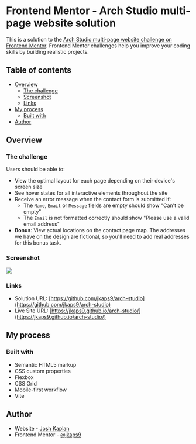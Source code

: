 # Frontend Mentor - Arch Studio multi-page website solution

This is a solution to the [Arch Studio multi-page website challenge on Frontend Mentor](https://www.frontendmentor.io/challenges/arch-studio-multipage-website-wNIbOFYR6). Frontend Mentor challenges help you improve your coding skills by building realistic projects.

## Table of contents

- [Overview](#overview)
  - [The challenge](#the-challenge)
  - [Screenshot](#screenshot)
  - [Links](#links)
- [My process](#my-process)
  - [Built with](#built-with)
- [Author](#author)

## Overview

### The challenge

Users should be able to:

- View the optimal layout for each page depending on their device's screen size
- See hover states for all interactive elements throughout the site
- Receive an error message when the contact form is submitted if:
  - The `Name`, `Email` or `Message` fields are empty should show "Can't be empty"
  - The `Email` is not formatted correctly should show "Please use a valid email address"
- **Bonus**: View actual locations on the contact page map. The addresses we have on the design are fictional, so you'll need to add real addresses for this bonus task.

### Screenshot

![](./screenshot.png)

### Links

- Solution URL: [https://github.com/jkaps9/arch-studio](https://github.com/jkaps9/arch-studio)
- Live Site URL: [https://jkaps9.github.io/arch-studio/](https://jkaps9.github.io/arch-studio/)

## My process

### Built with

- Semantic HTML5 markup
- CSS custom properties
- Flexbox
- CSS Grid
- Mobile-first workflow
- Vite

## Author

- Website - [Josh Kaplan](https://www.joshfkaplan.com)
- Frontend Mentor - [@jkaps9](https://www.frontendmentor.io/profile/jkaps9)
